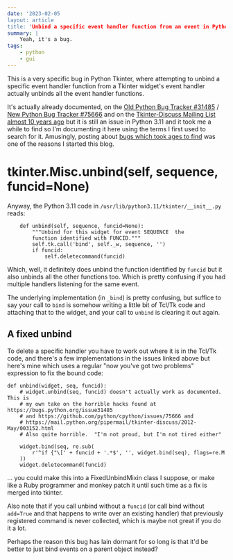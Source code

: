 ```yaml
---
date: '2023-02-05
layout: article
title: 'Unbind a specific event handler function from an event in Python Tkinter
summary: |
    Yeah, it's a bug.
tags:
    - python
    - gui
---
```


This is a very specific bug in Python Tkinter, where attempting to unbind a 
specific event handler function from a Tkinter widget's event handler actually
unbinds all the event handler functions.

It's actually already documented, on the
[Old Python Bug Tracker #31485](https://bugs.python.org/issue31485) / 
[New Python Bug Tracker #75666](https://github.com/python/cpython/issues/75666)
and on the [Tkinter-Discuss Mailing List almost 10 years ago](https://mail.python.org/pipermail/tkinter-discuss/2012-May/003152.html) but it is still an issue in 
Python 3.11 and it took me a while to find so I'm documenting it here using 
the terms I first used to search for it.  Amusingly, posting about
[bugs which took ages to find](https://nick.zoic.org/art/wget-certificate-private-key/) 
was one of the reasons I started this blog.

# tkinter.Misc.unbind(self, sequence, funcid=None)

Anyway, the Python 3.11 code in `/usr/lib/python3.11/tkinter/__init__.py` reads:

```
    def unbind(self, sequence, funcid=None):
        """Unbind for this widget for event SEQUENCE  the
        function identified with FUNCID."""
        self.tk.call('bind', self._w, sequence, '')
        if funcid:
            self.deletecommand(funcid)
```

Which, well, it definitely does unbind the function identified by `funcid` but
it also unbinds all the other functions too.  Which is pretty confusing if you
had multiple handlers listening for the same event.

The underlying implementation (in `_bind`) is pretty confusing, but suffice
to say your call to `bind` is somehow writing a little bit of Tcl/Tk code and
attaching that to the widget, and your call to `unbind` is clearing it out again.

## A fixed unbind

To delete a specific handler you have to work out where it is in the Tcl/Tk
code, and there's a few implementations in the issues linked above but here's mine
which uses a regular "now you've got two problems" expression to fix the bound
code:

```
def unbind(widget, seq, funcid):
    # widget.unbind(seq, funcid) doesn't actually work as documented. This is
    # my own take on the horrible hacks found at https://bugs.python.org/issue31485
    # and https://github.com/python/cpython/issues/75666 and
    # https://mail.python.org/pipermail/tkinter-discuss/2012-May/003152.html
    # Also quite horrible.  "I'm not proud, but I'm not tired either"

    widget.bind(seq, re.sub(
        r'^if {"\[' + funcid + '.*$', '', widget.bind(seq), flags=re.M
    ))
    widget.deletecommand(funcid)
```

... you could make this into a FixedUnbindMixin class I suppose, or make
like a Ruby programmer and monkey patch it until such time as a fix is
merged into tkinter.

Also note that if you call unbind without a `funcid` (or call bind without
`add=True` and that happens to write over an existing handler) that
previously registered command is never collected, which is maybe not great 
if you do it a lot.

Perhaps the reason this bug has lain dormant for so long is that it'd be
better to just bind events on a parent object instead?

